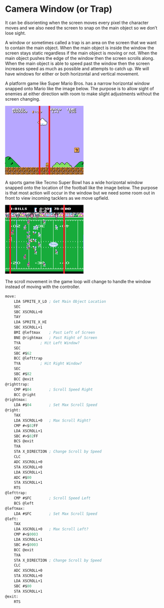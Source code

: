 # Camera Window (or Trap)

It can be disorienting when the screen moves every pixel the character moves and we also need the screen to snap on the main object so we don’t lose sight.

A window or sometimes called a trap is an area on the screen that we want to contain the main object.  When the main object is inside the window the screen stays static regardless if the main object is moving or not.  When the main object pushes the edge of the window then the screen scrolls along.  When the main object is able to speed past the window then the screen increases speed as much as possible and attempts to catch up.  We will have windows for either or both horizontal and vertical movement.

A platform game like Super Mario Bros. has a narrow horizontal window snapped onto Mario like the image below.  The purpose is to allow sight of enemies at either direction with room to make slight adjustments without the screen changing.

![""](../../docs/images/trap-01.png "Platformer")

A sports game like Tecmo Super Bowl has a wide horizontal window snapped onto the location of the football like the image below.  The purpose is that most action will occur in the window but we need some room out in front to view incoming tacklers as we move upfield.

![""](../../docs/images/trap-02.png "Sports Game")

The scroll movement in the game loop will change to handle the window instead of moving with the controller.

```lisp
move:
	LDA SPRITE_X_LO	; Get Main Object Location
	SEC
	SBC XSCROLL+0
	TAY
	LDA SPRITE_X_HI
	SBC XSCROLL+1
	BMI @leftmax	; Past Left of Screen
	BNE @rightmax	; Past Right of Screen
	TYA			; Hit Left Window?
	SEC
	SBC #$62
	BCC @lefttrap
	TYA			; Hit Right Window?
	SEC
	SBC #$82
	BCC @exit
@righttrap:
	CMP #$04		; Scroll Speed Right
	BCC @right
@rightmax:
	LDA #$04		; Set Max Scroll Speed
@right:
	TAX
	LDA XSCROLL+0	; Max Scroll Right?
	CMP #<$02FF
	LDA XSCROLL+1
	SBC #>$02FF
	BCS @exit
	TXA
	STA X_DIRECTION	; Change Scroll by Speed
	CLC
	ADC XSCROLL+0
	STA XSCROLL+0
	LDA XSCROLL+1
	ADC #$00
	STA XSCROLL+1
	RTS
@lefttrap:
	CMP #$FC		; Scroll Speed Left
	BCS @left
@leftmax:
	LDA #$FC		; Set Max Scroll Speed
@left:
	TAX
	LDA XSCROLL+0	; Max Scroll Left?
	CMP #<$0003
	LDA XSCROLL+1
	SBC #>$0003
	BCC @exit
	TXA
	STA X_DIRECTION	; Change Scroll by Speed
	CLC
	ADC XSCROLL+0
	STA XSCROLL+0
	LDA XSCROLL+1
	SBC #$00
	STA XSCROLL+1
@exit:
	RTS
```
